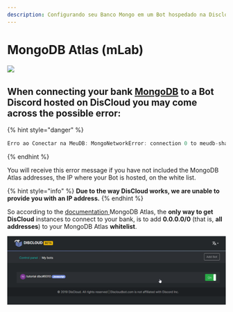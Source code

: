 ```yaml
---
description: Configurando seu Banco Mongo em um Bot hospedado na Discloud.
---
```


# MongoDB Atlas (mLab)

![](../../../.gitbook/assets/maxresdefault.jpg)

## When connecting your bank [MongoDB](https://mlab.com/) to a Bot Discord hosted on DisCloud you may come across the possible error:

{% hint style="danger" %}
```javascript
Erro ao Conectar na MeuDB: MongoNetworkError: connection 0 to meudb-shard-00-00-9m7sg.mongodb.net:27017 closed
```
{% endhint %}

You will receive this error message if you have not included the MongoDB Atlas addresses, the IP where your Bot is hosted, on the white list.

{% hint style="info" %}
**Due to the way DisCloud works, we are unable to provide you with an IP address.**
{% endhint %}

So according to the [documentation ](https://docs.atlas.mongodb.com/security-whitelist/)MongoDB Atlas, the **only way to get DisCloud** instances to connect to your bank, is to add **0.0.0.0/0** (that is, **all addresses**) to your MongoDB Atlas **whitelist**.

![](<../../../.gitbook/assets/capturar (3).PNG>)

